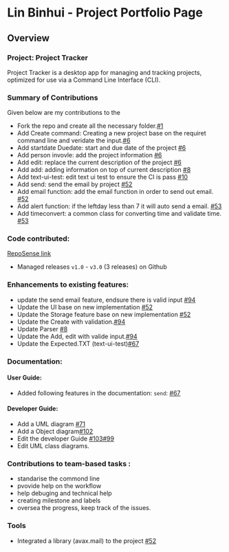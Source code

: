 # Lin Binhui - Project Portfolio Page

## Overview
### Project: Project Tracker
Project Tracker is a desktop app for managing and tracking projects, optimized for use via a Command Line Interface (CLI).

### Summary of Contributions

Given below are my contributions to the 

- Fork the repo and create all the necessary folder.[#1](https://github.com/AY2021S1-TIC4001-1/tp/pull/1/commits/7ef86b4871cf58c9e165d43d89ed24554bee57a2)
- Add Create command: Creating a new project base on the requiret command line and veridate the input.[#6](https://github.com/AY2021S1-TIC4001-1/tp/pull/6/commits/2ef6538ca60d3b3709161c3e72bc7f82c9bd5e35) 
- Add startdate Duedate: start and due date of the project [#6](https://github.com/AY2021S1-TIC4001-1/tp/pull/6/commits/2ef6538ca60d3b3709161c3e72bc7f82c9bd5e35)
- Add person invovle: add the project information [#6](https://github.com/AY2021S1-TIC4001-1/tp/pull/6/commits/2ef6538ca60d3b3709161c3e72bc7f82c9bd5e35)
- Add edit: replace the current description of the project [#6](https://github.com/AY2021S1-TIC4001-1/tp/pull/6/commits/2ef6538ca60d3b3709161c3e72bc7f82c9bd5e35)
- Add add: adding information on top of current description  [#8](https://github.com/AY2021S1-TIC4001-1/tp/pull/8/commits/44777508f2016153089352d9bdbe4e1a94d8c77c)
- Add text-ui-test: edit text ui test to ensure the CI is pass [#10](https://github.com/AY2021S1-TIC4001-1/tp/pull/10/commits/d10d12365b73a95c4ebd610b4f46f0bec1adaa70)
- Add send: send the email by project [#52](https://github.com/AY2021S1-TIC4001-1/tp/pull/52/commits/89aa518e785a5b2750076b7cddef00fdcee7e17a)
- Add email function: add the email function in order to send out email. [#52](https://github.com/AY2021S1-TIC4001-1/tp/pull/52/commits/89aa518e785a5b2750076b7cddef00fdcee7e17a)
- Add alert function: if the leftday less than 7 it will auto send a email. [#53](https://github.com/AY2021S1-TIC4001-1/tp/pull/53/commits/6f4ae32d89c20b3e336c7a9d972639ff474d3c66)
- Add timeconvert:  a common class for converting time and validate time. [#53](https://github.com/AY2021S1-TIC4001-1/tp/pull/53/commits/6f4ae32d89c20b3e336c7a9d972639ff474d3c66)

### Code contributed: 
[RepoSense link](https://nus-tic4001-ay2021s1.github.io/tp-dashboard/#breakdown=true&search=&sort=groupTitle&sortWithin=title&since=2020-08-14&timeframe=commit&mergegroup=&groupSelect=groupByAuthors&checkedFileTypes=docs~functional-code~test-code~other&tabOpen=true&tabType=authorship&tabAuthor=binbinhui&tabRepo=AY2021S1-TIC4001-1%2Ftp%5Bmaster%5D&authorshipIsMergeGroup=false&authorshipFileTypes=docs~functional-code~test-code~other&reverseAuthorshipOrder=false)
- Managed releases ```v1.0``` - ```v3.0``` (3 releases) on Github
### Enhancements to existing features:

- update the send email feature, endsure there is valid input [#94](https://github.com/AY2021S1-TIC4001-1/tp/pull/94/commits/4647958667b404172f529fce6f40832b53467a1f)
- Update the UI base on new implementation [#52](https://github.com/AY2021S1-TIC4001-1/tp/pull/52/commits/89aa518e785a5b2750076b7cddef00fdcee7e17a)
- Update the Storage feature base on new implementation [#52](https://github.com/AY2021S1-TIC4001-1/tp/pull/52/commits/89aa518e785a5b2750076b7cddef00fdcee7e17a)
- Update the Create with validation.[#94](https://github.com/AY2021S1-TIC4001-1/tp/pull/94/commits/4647958667b404172f529fce6f40832b53467a1f)
- Update Parser [#8](https://github.com/AY2021S1-TIC4001-1/tp/pull/8/commits/44777508f2016153089352d9bdbe4e1a94d8c77c)
- Update the Add, edit with valide input.[#94](https://github.com/AY2021S1-TIC4001-1/tp/pull/94/commits/4647958667b404172f529fce6f40832b53467a1f)
- Update the Expected.TXT (text-ui-test)[#67](https://github.com/AY2021S1-TIC4001-1/tp/pull/67/commits/14a2ff870f160e1a7b54058ac996939881137043)

### Documentation:
#### User Guide:

- Added following features in the documentation: `send`: [#67](https://github.com/AY2021S1-TIC4001-1/tp/pull/67/commits/b6d46f6a610ffe40181bc8c98e4be5efefe1810e)

#### Developer Guide:
- Add a UML diagram [#71](https://github.com/AY2021S1-TIC4001-1/tp/pull/71/commits/f1200c1a18d2cf99b73e8a7b916b699df49d9296)
- Add a Object diagram[#102](https://github.com/AY2021S1-TIC4001-1/tp/pull/102/commits/8a3ccba7466a23fe1fdbca9a4f46045eb5d8136b)
- Edit the developer Guide [#103](https://github.com/AY2021S1-TIC4001-1/tp/pull/103/commits/84ce49a448d143ffa886f784978282ef7726ec56)[#99](https://github.com/AY2021S1-TIC4001-1/tp/pull/99/commits/ee992b916dcbf42e52fabb9c013558cf8448bfe7)
- Edit UML class diagrams.

### Contributions to team-based tasks :

- standarise the commond line
- pvovide help on the workflow
- help debuging and technical help
- creating milestone and labels
- oversea the progress, keep track of the issues.

### Tools
- Integrated a library (avax.mail) to the project [#52](https://github.com/AY2021S1-TIC4001-1/tp/pull/52/commits/89aa518e785a5b2750076b7cddef00fdcee7e17a)
